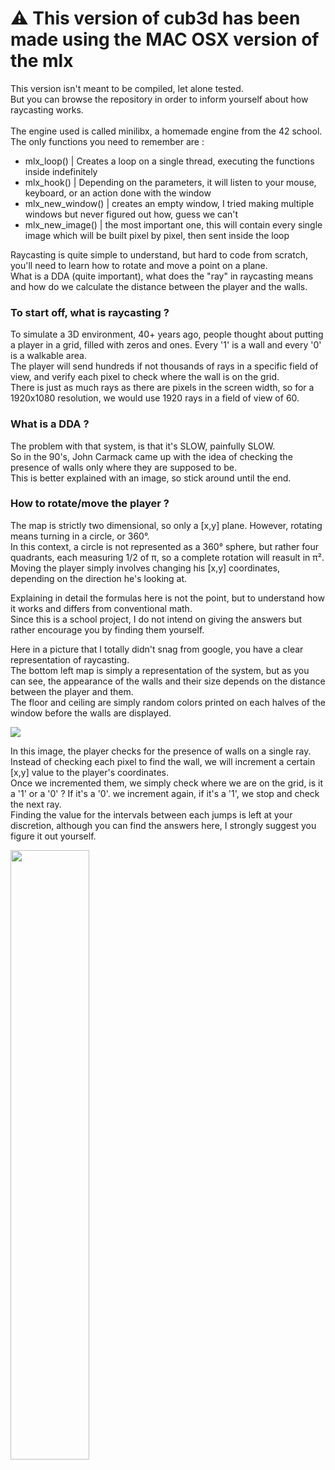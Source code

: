 # ⚠️ This version of cub3d has been made using the MAC OSX version of the mlx

This version isn't meant to be compiled, let alone tested. <br>
But you can browse the repository in order to inform yourself about how raycasting works. <br>
 <br>
The engine used is called minilibx, a homemade engine from the 42 school. <br>
The only functions you need to remember are :
- mlx_loop() | Creates a loop on a single thread, executing the functions inside indefinitely
- mlx_hook() | Depending on the parameters, it will listen to your mouse, keyboard, or an action done with the window
- mlx_new_window() | creates an empty window, I tried making multiple windows but never figured out how, guess we can't
- mlx_new_image() | the most important one, this will contain every single image which will be built pixel by pixel, then sent inside the loop

Raycasting is quite simple to understand, but hard to code from scratch, you'll need to learn how to rotate and move a point on a plane. <br>
What is a DDA (quite important), what does the "ray" in raycasting means and how do we calculate the distance between the player and the walls. <br>

### To start off, what is raycasting ? <br>
To simulate a 3D environment, 40+ years ago, people thought about putting a player in a grid, filled with zeros and ones. Every '1' is a wall and every '0' is a walkable area. <br>
The player will send hundreds if not thousands of rays in a specific field of view, and verify each pixel to check where the wall is on the grid. <br>
There is just as much rays as there are pixels in the screen width, so for a 1920x1080 resolution, we would use 1920 rays in a field of view of 60. <br>

### What is a DDA ? <br>
The problem with that system, is that it's SLOW, painfully SLOW. <br>
So in the 90's, John Carmack came up with the idea of checking the presence of walls only where they are supposed to be. <br>
This is better explained with an image, so stick around until the end. <br>

### How to rotate/move the player ? <br>
The map is strictly two dimensional, so only a [x,y] plane. However, rotating means turning in a circle, or 360°. <br>
In this context, a circle is not represented as a 360° sphere, but rather four quadrants, each measuring 1/2 of π, so a complete rotation will reasult in π². <br>
Moving the player simply involves changing his [x,y] coordinates, depending on the direction he's looking at. <br>

Explaining in detail the formulas here is not the point, but to understand how it works and differs from conventional math. <br>
Since this is a school project, I do not intend on giving the answers but rather encourage you by finding them yourself. <br>


Here in a picture that I totally didn't snag from google, you have a clear representation of raycasting. <br>
The bottom left map is simply a representation of the system, but as you can see, the appearance of the walls and their size depends on the distance between the player and them. <br>
The floor and ceiling are simply random colors printed on each halves of the window before the walls are displayed. <br>

<img src="http://jackkelly.name/blog/images/learning-to-raycast-in-haskell/basic_shading.png"></img>

In this image, the player checks for the presence of walls on a single ray. <br>
Instead of checking each pixel to find the wall, we will increment a certain [x,y] value to the player's coordinates. <br>
Once we incremented them, we simply check where we are on the grid, is it a '1' or a '0' ? If it's a '0'. we increment again, if it's a '1', we stop and check the next ray. <br>
Finding the value for the intervals between each jumps is left at your discretion, although you can find the answers here, I strongly suggest you figure it out yourself. <br>

<img src="https://i.stack.imgur.com/TXHJB.png" style="width:50%;"></img>
